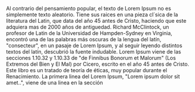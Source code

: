 Al contrario del pensamiento popular, el texto de Lorem Ipsum no es simplemente texto aleatorio. Tiene sus raices en una pieza cl´sica de la literatura del Latin, que data del
año 45 antes de Cristo, haciendo que este adquiera mas de 2000 años de antiguedad. Richard McClintock, un profesor de Latin de la Universidad de Hampden-Sydney en Virginia, 
encontró una de las palabras más oscuras de la lengua del latín, "consecteur", en un pasaje de Lorem Ipsum, y al seguir leyendo distintos textos del latín, descubrió la fuente 
indudable. Lorem Ipsum viene de las secciones 1.10.32 y 1.10.33 de "de Finnibus Bonorum et Malorum" (Los Extremos del Bien y El Mal) por Cicero, escrito en el año 45 antes de Cristo. 
Este libro es un tratado de teoría de éticas, muy popular durante el Renacimiento. La primera linea del Lorem Ipsum, "Lorem ipsum dolor sit amet..", viene de una linea en la sección
